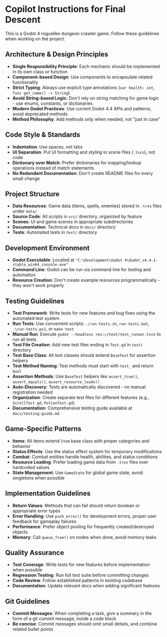 # Copilot Instructions for Final Descent

This is a Godot 4 roguelike dungeon crawler game. Follow these guidelines when working on the project.

## Architecture & Design Principles

- **Single Responsibility Principle**: Each mechanic should be implemented in its own class or function
- **Component-based Design**: Use components to encapsulate related functionality
- **Strict Typing**: Always use explicit type annotations (`var health: int`, `func get_name() -> String`)
- **Avoid String-based Logic**: Don't rely on string matching for game logic - use enums, constants, or dictionaries
- **Modern Godot Practices**: Use current Godot 4.4 APIs and patterns, avoid deprecated methods
- **Method Philosophy**: Add methods only when needed, not "just in case"

## Code Style & Standards

- **Indentation**: Use spaces, not tabs
- **UI Separation**: Put UI formatting and styling in scene files (`.tscn`), not code
- **Dictionary over Match**: Prefer dictionaries for mapping/lookup operations instead of match statements
- **No Redundant Documentation**: Don't create README files for every small change

## Project Structure

- **Data Resources**: Game data (items, spells, enemies) stored in `.tres` files under `data/`
- **Source Code**: All scripts in `src/` directory, organized by feature
- **Scenes**: UI and game scenes in appropriate subdirectories
- **Documentation**: Technical docs in `docs/` directory
- **Tests**: Automated tests in `test/` directory

## Development Environment

- **Godot Executable**: Located at `"C:\Development\Godot 4\Godot_v4.4.1-stable_win64_console.exe"`
- **Command Line**: Godot can be run via command line for testing and automation
- **Resource Creation**: Don't create example resources programmatically - they won't work properly

## Testing Guidelines

- **Test Framework**: Write tests for new features and bug fixes using the automated test system
- **Run Tests**: Use convenient scripts: `./run-tests.sh`, `run-tests.bat`, `.\run-tests.ps1`, or `make test`
- **Manual Run**: Execute `godot --headless res://test/test_runner.tscn` to run all tests
- **Test File Creation**: Add new test files ending in `Test.gd` in `test/` directory
- **Test Base Class**: All test classes should extend `BaseTest` for assertion helpers
- **Test Method Naming**: Test methods must start with `test_` and return `bool`
- **Assertion Methods**: Use `BaseTest` helpers like `assert_true()`, `assert_equals()`, `assert_resource_loads()`
- **Auto-Discovery**: Tests are automatically discovered - no manual registration needed
- **Organization**: Create separate test files for different features (e.g., `ScrollTest.gd`, `PotionTest.gd`)
- **Documentation**: Comprehensive testing guide available at `docs/testing-guide.md`

## Game-Specific Patterns

- **Items**: All items extend `Item` base class with proper categories and behavior
- **Status Effects**: Use the status effect system for temporary modifications
- **Combat**: Combat entities handle health, abilities, and status conditions
- **Resource Loading**: Prefer loading game data from `.tres` files over hardcoded values
- **State Management**: Use `GameState` for global game state, avoid singletons when possible

## Implementation Guidelines

- **Return Values**: Methods that can fail should return boolean or appropriate error types
- **Error Handling**: Use `push_error()` for development errors, proper user feedback for gameplay failures
- **Performance**: Prefer object pooling for frequently created/destroyed objects
- **Memory**: Call `queue_free()` on nodes when done, avoid memory leaks

## Quality Assurance

- **Test Coverage**: Write tests for new features before implementation when possible
- **Regression Testing**: Run full test suite before committing changes
- **Code Review**: Follow established patterns in existing codebase
- **Documentation**: Update relevant docs when adding significant features

## Git Guidelines
- **Commit Messages**: When completing a task, give a summary in the form of a git commit message, inside a code block
- **Be concise**: Commit messages should omit small details, and combine related bullet points